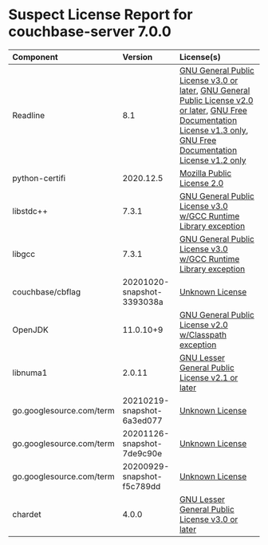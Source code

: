 
Suspect License Report for couchbase-server 7.0.0
=================================================

|Component|Version|License(s)|
| :--- | :--- | :--- |
|Readline|8.1|[GNU General Public License v3.0 or later](../../license-data/f80fb9a9-5329-47c2-864d-00ed5cf744bf.txt), [GNU General Public License v2.0 or later](../../license-data/39692bc6-4d1c-4466-a02c-fa6f21170587.txt), [GNU Free Documentation License v1.3 only](../../license-data/bb537646-f59a-49e4-8e48-8daae4b5e262.txt), [GNU Free Documentation License v1.2 only](../../license-data/b909f3d7-3d13-4b8d-8a3d-e44cca1f0d20.txt)|
|python-certifi|2020.12.5|[Mozilla Public License 2.0](../../license-data/ce3dd63e-c569-4cea-986a-46bc5efe9896.txt)|
|libstdc++|7.3.1|[GNU General Public License v3.0 w/GCC Runtime Library exception](../../license-data/3a5d4424-557d-49fa-9416-71c06026fe07.txt)|
|libgcc|7.3.1|[GNU General Public License v3.0 w/GCC Runtime Library exception](../../license-data/3a5d4424-557d-49fa-9416-71c06026fe07.txt)|
|couchbase/cbflag|20201020-snapshot-3393038a|[Unknown License](../../license-data/00000000-0010-0000-0000-000000000000.txt)|
|OpenJDK|11.0.10+9|[GNU General Public License v2.0 w/Classpath exception](../../license-data/9b7eb3ce-d64b-4e3e-a6b7-55d4dc798e68.txt)|
|libnuma1|2.0.11|[GNU Lesser General Public License v2.1 or later](../../license-data/cff110eb-f85c-445c-9d3b-00a04b7f4cf0.txt)|
|go.googlesource.com/term|20210219-snapshot-6a3ed077|[Unknown License](../../license-data/00000000-0010-0000-0000-000000000000.txt)|
|go.googlesource.com/term|20201126-snapshot-7de9c90e|[Unknown License](../../license-data/00000000-0010-0000-0000-000000000000.txt)|
|go.googlesource.com/term|20200929-snapshot-f5c789dd|[Unknown License](../../license-data/00000000-0010-0000-0000-000000000000.txt)|
|chardet|4.0.0|[GNU Lesser General Public License v3.0 or later](../../license-data/bf913382-7596-42ad-8385-2f49fa655362.txt)|
